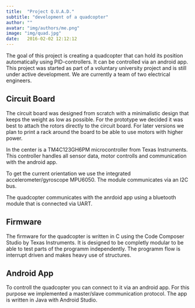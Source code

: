 ```yaml
---
title:  "Project Q.U.A.D."
subtitle: "development of a quadcopter"
author: ""
avatar: "img/authors/me.png"
image: "img/quad.jpg"
date:   2016-02-02 12:12:12
---
```



The goal of this project is creating a quadcopter that can hold its position automatically using PID-controllers. It can be controlled via an android app. This project was started as part of a voluntary university project and is still under active development. We are currently a team of two electrical engineers.

## Circuit Board

The circuit board was designed from scratch with a minimalistic design that keeps the weight as low as possible. For the prototype we decided it was best to attach the rotors directly to the circuit board. For later versions we plan to print a rack around the board to be able to use motors with higher power.

In the center is a TM4C123GH6PM microcontroller from Texas Instruments. This controller handles all sensor data, motor controlls and communication with the android app.

To get the current orientation we use the integrated accelerometer/gyroscope MPU6050. The module communicates via an I2C bus.

The quadcopter communicates with the anrdoid app using a bluetooth module that is connected via UART.

## Firmware

The firmware for the quadcopter is written in C using the Code Composer Studio by Texas Instruments. It is designed to be completly modular to be able to test parts of the programm independently. The programm flow is interrupt driven and makes heavy use of structures.

## Android App

To controll the quadcopter you can connect to it via an android app. For this purpose we implemented a master/slave communication protocol. The app is written in Java with Android Studio.

